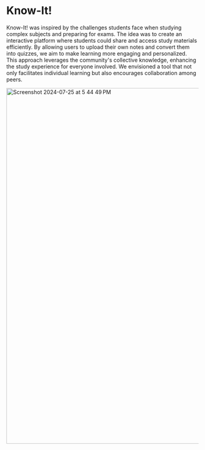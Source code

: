 # Know-It!

Know-It! was inspired by the challenges students face when studying complex subjects and preparing for exams. The idea was to create an interactive platform where students could share and access study materials efficiently. By allowing users to upload their own notes and convert them into quizzes, we aim to make learning more engaging and personalized. This approach leverages the community's collective knowledge, enhancing the study experience for everyone involved. We envisioned a tool that not only facilitates individual learning but also encourages collaboration among peers.

<img width="932" alt="Screenshot 2024-07-25 at 5 44 49 PM" src="https://github.com/user-attachments/assets/2c394cf4-7e1c-4de6-af4b-bb4e9dd49387">
